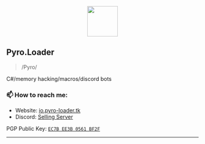 <p align="center">
  <img height="80" src="https://media.discordapp.net/attachments/964590799130066966/977711994847236186/logo_large.png?width=1260&height=512">
</p>

## Pyro.Loader

> /Pyro/

C#/memory hacking/macros/discord bots

### 📫 How to reach me:

- Website: [io.pyro-loader.tk](https://io.pyro-loader.tk/)
- Discord:   [Selling Server](https://discord.gg/7M59xEN2ah)


PGP Public Key: [`EC7B EE3B 0561 BF2F`](https://keybase.io/maximousblk/pgp_keys.asc)

-----
